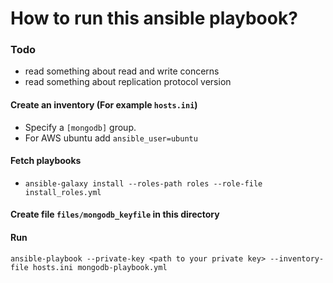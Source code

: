 # How to run this ansible playbook?

### Todo
- read something about read and write concerns
- read something about replication protocol version

#### Create an inventory (For example `hosts.ini`)
- Specify a `[mongodb]` group.
- For AWS ubuntu add `ansible_user=ubuntu`

#### Fetch playbooks
- `ansible-galaxy install --roles-path roles --role-file install_roles.yml`

#### Create file `files/mongodb_keyfile` in this directory

#### Run
`ansible-playbook --private-key <path to your private key> --inventory-file hosts.ini mongodb-playbook.yml`
